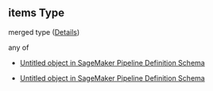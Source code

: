 ## items Type

merged type ([Details](pipeline-definition-definitions-orcondition-properties-conditions-items.md))

any of

*   [Untitled object in SageMaker Pipeline Definition Schema](pipeline-definition-definitions-binarycondition.md "check type definition")

*   [Untitled object in SageMaker Pipeline Definition Schema](pipeline-definition-definitions-incondition.md "check type definition")
